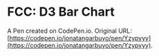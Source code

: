 # FCC: D3 Bar Chart

A Pen created on CodePen.io. Original URL: [https://codepen.io/jonatangarbuyo/pen/Yzypvyy](https://codepen.io/jonatangarbuyo/pen/Yzypvyy).


